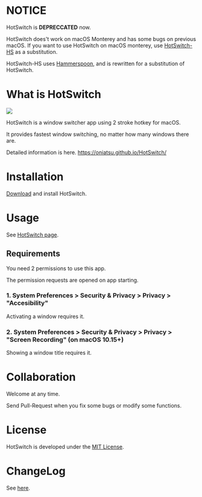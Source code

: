 # NOTICE

HotSwitch is **DEPRECCATED** now.

HotSwitch does't work on macOS Monterey and has some bugs on previous macOS.
If you want to use HotSwitch on macOS monterey, use [HotSwitch-HS](https://github.com/oniatsu/HotSwitch-HS) as a substitution.

HotSwitch-HS uses [Hammerspoon](https://www.hammerspoon.org/), and is rewritten for a substitution of HotSwitch.

# What is HotSwitch

![](https://oniatsu.github.io/HotSwitch/images/top_image.png)

HotSwitch is a window switcher app using 2 stroke hotkey for macOS.

It provides fastest window switching, no matter how many windows there are.

Detailed information is here. 
https://oniatsu.github.io/HotSwitch/

# Installation

[Download](https://oniatsu.github.io/HotSwitch/) and install HotSwitch.

# Usage

See [HotSwitch page](https://oniatsu.github.io/HotSwitch/).

## Requirements

You need 2 permissions to use this app.

The permission requests are opened on app starting.

### 1. System Preferences > Security & Privacy > Privacy > "Accesibility"
Activating a window requires it.

### 2. System Preferences > Security & Privacy > Privacy > "Screen Recording" (on macOS 10.15+)
Showing a window title requires it.

# Collaboration

Welcome at any time.

Send Pull-Request when you fix some bugs or modify some functions.

# License

HotSwitch is developed under the [MIT License](https://opensource.org/licenses/MIT).

# ChangeLog

See [here](https://github.com/oniatsu/HotSwitch/blob/master/ChangeLog.md).

